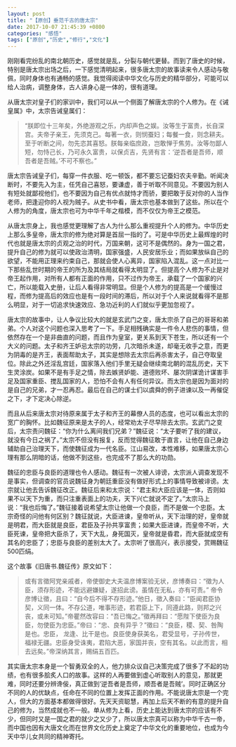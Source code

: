 ```yaml
---
layout: post
title: "【原创】垂范千古的唐太宗"
date: 2017-10-07 21:45:39 +0800
categories: "感悟"
tags: ["原创","历史","修行","文化"]
---
```

刚刚看完纷乱的南北朝历史，感觉就是乱，分裂与朝代更替。而到了唐史的时候，特别是唐太宗出场之后，一下感觉清明起来，很多唐太宗的故事读来令人感动与敬佩，同时身体也有通畅的感觉。我觉得阅读中华文化与历史的精华部分，可能可以给人治病，调整身体，古人讲身心是一体的，很有道理。

从唐太宗对皇子们的家训中，我们可以从一个侧面了解唐太宗的个人修为。在《诫皇属》中，太宗告诫皇属们：

>“朕即位十三年矣，外绝游观之乐，内却声色之娱。汝等生于富贵，长自深宫。夫帝子亲王，先须克己。每著一衣，则悯蚕妇；每餐一食，则念耕夫。至于听断之间，勿先恣其喜怒。朕每亲临庶政，岂敢惮于焦劳。汝等勿鄙人短，勿恃己长，乃可永久富贵，以保贞吉，先贤有言：‘逆吾者是吾师，顺吾者是吾贼。’不可不察也。”

唐太宗告诫皇子们，每穿一件衣服、吃一顿饭，都不要忘记蚕妇农夫辛勤。听闻决断时，不要先入为主，任凭自己喜怒，要谦虚，善于听取不同意见。不要因为别人有短处就鄙视他们，也不要因为自己有优点就恃才而骄，要把敢于反对你的人当作老师，把逢迎你的人视为贼子。从史书中看，唐太宗也基本做到了这些。所以在个人修为的角度，唐太宗也可为中华千年之楷模，而不仅仅为帝王之模范。

从唐太宗身上，我也感觉更理解了古人为什么那么重视提升个人的修为。中华历史上那么多皇帝，唐太宗的修为绝对算是首屈一指的了。可是中华历史上最辉煌的时代也就是唐太宗的贞观之治的时代，万国来朝，这可不是偶然的。身为一国之君，提升自己的修为就可以使政治清明，国家强盛，人民安居乐业；而如果放纵自己的欲望，不能用正理来约束自己，那就会使人心离异，国家陷入混乱。这一点对比一下那些乱世时期的帝王的所为及其结局就看得太明显了。但提高个人修为不止是对帝王起作用，对所有人都有正面的作用，只不过作为帝王，承载了一个国家的兴亡，所以能载入史册，让后人看得非常明显。但是个人修为的提高是一个缓慢过程，而修为提高后的效应也是有一段时间的滞后，所以对于个人来说就看得不是那么明显，对于一切追求快速效应、急功近利的人们就似乎更加忽视了。

唐太宗的故事中，让人争议比较大的就是玄武门之变，唐太宗杀了自己的哥哥和弟弟。个人对这个问题也深入思考了一下。手足相残确实是一件令人悲伤的事情，但依然存在一个是非曲直的问题，而且作为皇室，更关系到天下苍生，所以还有一个大义的问题。太子和齐王妒忌太宗的功劳，几次暗杀未遂，却毫无收手之意，而更为阴毒的是齐王，表面帮助太子，其实是想除去太宗后再杀害太子，自己夺取皇位。除此之外还淫乱宫廷，国家落入他们手里无疑会继续南北朝的混乱历史，天下生灵涂炭。如果不是有手足之情，除去嫉贤妒能、道德败坏、屡次阴谋诡计谋害手足及国家重臣、搅乱国家的人，恐怕不会有人有任何异议。而太宗也是因为面对的是自己的兄弟，才一忍再忍。最后在自己的谋士们以虞舜的例子进谏以及一再催促之下，才下定决心除逆。

而且从后来唐太宗对待原来属于太子和齐王的幕僚人员的态度，也可以看出太宗的宽广的胸怀。比如魏征原来是太子的人，经常劝太子尽早除去太宗。玄武门之变后，太宗责问魏征：“你为什么离间我们兄弟？”魏征说：“太子要听了我的建议，就没有今日之祸了。”太宗不但没有报复，反而觉得魏征敢于直言，让他在自己身边辅助自己治理天下，而使魏征成为一代名臣。江山易改，本性难移，如果唐太宗心理有那么阴暗的话，他做不到这些，也完成不了那么大的功勋。

魏征的忠臣与良臣的道理也令人感动。魏征有一次被人诽谤，太宗派人调查发现不是事实，但调查的官员说魏征身为朝廷重臣没有做好形式上的事情导致被诽谤。太宗就让他去告诉魏征改正。魏征后来和太宗说：“君主和大臣应该是一体，否则如果不以天下为重，而只注重表面上的功夫，天下兴亡就说不定了。”太宗马上说：“我也后悔了。”魏征接着说希望太宗让他做一个良臣，而不是做一个忠臣。太宗奇怪的问他有何区别？魏征就说，大臣进谏，皇帝听从，天下治理的好，皇帝就是明君，而大臣就是良臣，君臣及子孙共享富贵；如果大臣进谏，而皇帝不听，大臣死谏，皇帝把大臣杀了，天下大乱，身死国灭，皇帝就是昏君，而大臣就成空有其名的忠臣了；忠臣与良臣的差别太大了。太宗听了很高兴，表示接受，赏赐魏征500匹绢。

这个故事《旧唐书.魏征传》原文如下：

>或有言徵阿党亲戚者，帝使御史大夫温彦博案验无状，彦博奏曰：“徵为人臣，须存形迹，不能远避嫌疑，遂招此谤。虽情在无私，亦有可责。” 帝令彦博让徵，且曰：“自今后不得不存形迹。”他日，徵入奏曰：“臣闻君臣协契，义同一体。不存公道，唯事形迹，若君臣上下，同遵此路，则邦之兴丧，或未可知。”帝瞿然改容曰：“吾已悔之。”徵再拜曰：“愿陛下使臣为良臣，勿使臣为忠臣。”帝曰：“忠、良有异乎？”徵曰：“良臣，稷、契、咎陶是也。忠臣， 龙逢、比干是也。良臣使身获美名，君受显号，子孙传世，福禄无疆。忠臣身受诛夷，君陷大恶，家国并丧，空有其名。以此而言，相去远矣。”帝深纳其言，赐绢五百匹。

其实唐太宗本身是一个智勇双全的人，他力排众议自己决策完成了很多了不起的功绩，也有很多脍炙人口的故事。这样的人再要做到虚心听取别人的意见，那就更难，同时还要分辨谗佞，真正做到‘逆吾者是吾师，顺吾者是吾贼’。同时正确区分不同的人的优缺点，任命在不同的位置上发挥正面的作用。不能说唐太宗是一个完人，但大的方面基本都做得很好。先天天资聪慧，再加上后天不断的有意的提升自己的修为，当然成就也不一般。单从修为上看，历史上能达到唐太宗的应该有不少，但同时又是一国之君的就少之又少了，所以唐太宗真可以称为中华千古一帝，而中国也因有大唐文化而在世界文化历史上奠定了中华文化的重要地位，也成为今天中华儿女共同的精神寄托。
